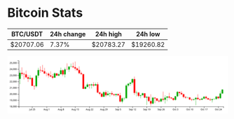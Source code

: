 # Bitcoin Stats

BTC/USDT|24h change|24h high|24h low|
|---|---|---|---|
|$20707.06|7.37%|$20783.27|$19260.82|

<img src="./chart.svg">
